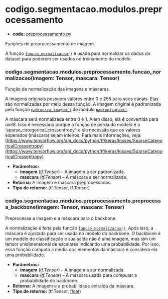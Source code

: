 <a id="codigo-segmentacao-modulos-preprocessamento"></a>

# codigo.segmentacao.modulos.preprocessamento

* **code:**
  [preprocessamento.py](../../../../codigo/segmentacao/modulos/preprocessamento.py)

<a id="module-codigo.segmentacao.modulos.preprocessamento"></a>

Funções de preprocessamento de imagem.

A função [`funcao_normalizacao()`](#codigo.segmentacao.modulos.preprocessamento.funcao_normalizacao) é usada para normalizar os dados do dataset para poderem
ser usados no treinamento do modelo.

<a id="codigo.segmentacao.modulos.preprocessamento.funcao_normalizacao"></a>

### codigo.segmentacao.modulos.preprocessamento.funcao_normalizacao(imagem: Tensor, mascara: Tensor)

Função de normalização das imagens e máscaras.

A imagens originais possuem valores entre 0 e 255 para seus canais. Elas são normalizadas por meio dessa função.
A imagem original é padronizada pela função [`padroniza_imagem()`](codigo.segmentacao.modulos.padronizacao.md#codigo.segmentacao.modulos.padronizacao.padroniza_imagem) do
módulo [`padronizacao()`](codigo.segmentacao.modulos.padronizacao.md#module-codigo.segmentacao.modulos.padronizacao).

A máscara será normalizada entre 0 e 1. Além disso, ela é convertida para uint8. Isso é necessário porque a
função de perda do modelo é a ‘sparse_categorical_crossentropy’, e ela necessita que os valores esperados
(máscara) sejam inteiros. Para mais informações, veja:
[https://www.tensorflow.org/api_docs/python/tf/keras/losses/SparseCategoricalCrossentropy](https://www.tensorflow.org/api_docs/python/tf/keras/losses/SparseCategoricalCrossentropy)

* **Parâmetros:**
  * **imagem** (*tf.Tensor*) – A imagem a ser padronizada.
  * **mascara** (*tf.Tensor*) – A máscara a ser normalizada.
* **Retorna:**
  A imagem e máscara preprocessados.
* **Tipo de retorno:**
  (tf.Tensor, tf.Tensor)

<a id="codigo.segmentacao.modulos.preprocessamento.preprocessa_backbone"></a>

### codigo.segmentacao.modulos.preprocessamento.preprocessa_backbone(imagem: Tensor, mascara: Tensor)

Preprocessa a imagem e a máscara para o backbone.

A normalização é feita pela função [`funcao_normalizacao()`](#codigo.segmentacao.modulos.preprocessamento.funcao_normalizacao). Após isso, a máscara é ajustada
para ser usada no modelo do backbone. O backbone é um modelo de classificação e sua saída não
é uma imagem, mas sim um tensor unidimensional de escalares indicando uma probabilidade. Por isso,
essa função computa a média dos elementos da máscara e considera ela uma probabilidade.

* **Parâmetros:**
  * **imagem** (*tf.Tensor*) – A imagem a ser normalizada.
  * **mascara** (*tf.Tensor*) – A máscara usada para computar a probabilidade do backbone.
* **Retorna:**
  A imagem e a probabilidade extraída da máscara.
* **Tipo de retorno:**
  (tf.Tensor, [float](https://docs.python.org/3/library/functions.html#float))

